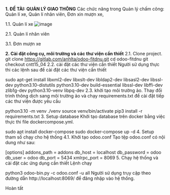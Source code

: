**1. ĐỀ TÀI: QUẢN LÝ GIAO THÔNG**
Các chức năng trong Quản lý chấm công: Quản lí xe, Quản lí nhân viên, Đơn xin mượn xe, 

1.1. Quản lí xe ![image](https://github.com/user-attachments/assets/22588eb0-27a7-49c2-b501-0b3a54436226)


2.1. Quản lí nhân viên

3.1. Đơn mượn xe


**2. Cài đặt công cụ, môi trường và các thư viện cần thiết**
2.1. Clone project.
git clone https://gitlab.com/anhlta/odoo-fitdnu.git
cd odoo-fitdnu
git checkout cntt15_04
2.2. cài đặt các thư viện cần thiết
Người sử dụng thực thi các lệnh sau đề cài đặt các thư viện cần thiết

sudo apt-get install libxml2-dev libxslt-dev libldap2-dev libsasl2-dev libssl-dev python3.10-distutils python3.10-dev build-essential libssl-dev libffi-dev zlib1g-dev python3.10-venv libpq-dev
2.3. khởi tạo môi trường ảo.
Thay đổi trình thông dịch sang môi trường ảo và chạy requirements.txt để cài đặt tiếp các thư viện được yêu cầu

python3.10 -m venv ./venv
source venv/bin/activate
pip3 install -r requirements.txt
3. Setup database
Khởi tạo database trên docker bằng việc thực thi file dockercompose.yml.

sudo apt install docker-compose
sudo docker-compose up -d
4. Setup tham số chạy cho hệ thống
4.1. Khởi tạo odoo.conf
Tạo tệp odoo.conf có nội dung như sau:

[options]
addons_path = addons
db_host = localhost
db_password = odoo
db_user = odoo
db_port = 5434
xmlrpc_port = 8069
5. Chạy hệ thống và cài đặt các ứng dụng cần thiết
Lệnh chạy

python3 odoo-bin.py -c odoo.conf -u all
Người sử dụng truy cập theo đường dẫn http://localhost:8069/ để đăng nhập vào hệ thống.

Hoàn tất
